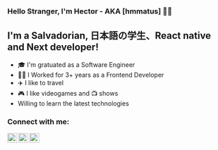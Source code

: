 ### Hello Stranger, I'm Hector - AKA [hmmatus] 🙋‍♂️

## I'm a Salvadorian, 日本語の学生、React native and Next developer!

- 🎓 I'm gratuated as a Software Engineer
- 🧑‍💼 I Worked for 3+ years as a Frontend Developer
- ✈️ I like to travel
- 🎮 I like videogames and 📺 shows
- Willing to learn the latest technologies

### Connect with me:

[<img align="left" alt="hmmatus" width="22px" src="https://cdn.jsdelivr.net/npm/simple-icons@3.12.0/icons/twitter.svg"/>][twitter]
[<img align="left" alt="hmmatus" width="22px" src="https://cdn.jsdelivr.net/npm/simple-icons@3.12.0/icons/linkedin.svg"/>][linkedin]
[<img align="left" alt="hmmatus" width="22px" src="https://cdn.jsdelivr.net/npm/simple-icons@3.12.0/icons/instagram.svg"/>][instagram]


[twitter]: https://twitter.com/HManrique_Matus
[instagram]: https://www.instagram.com/hm_matus/
[linkedin]: https://www.linkedin.com/in/manrique-matus-3478a1175/

